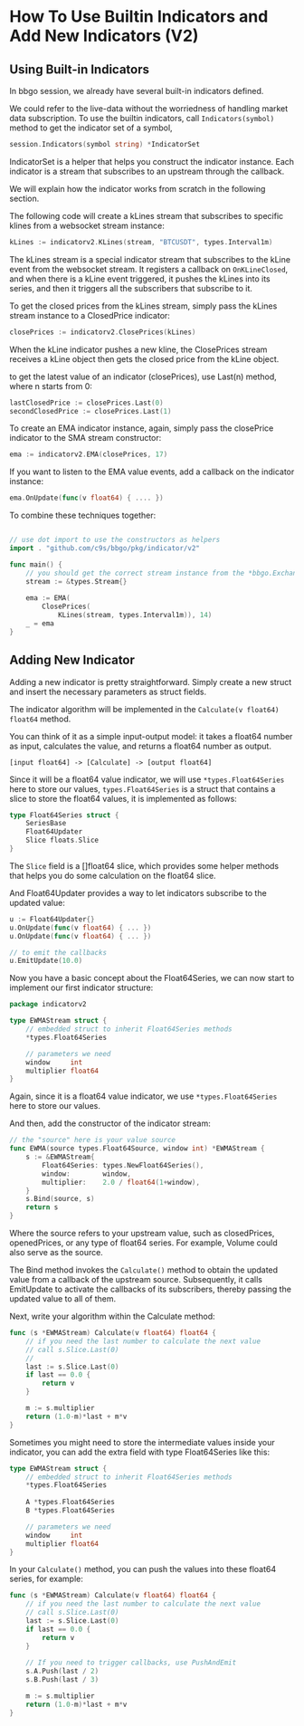 How To Use Builtin Indicators and Add New Indicators (V2)
=========================================================

## Using Built-in Indicators

In bbgo session, we already have several built-in indicators defined.

We could refer to the live-data without the worriedness of handling market data subscription.
To use the builtin indicators, call `Indicators(symbol)` method to get the indicator set of a symbol,

```go
session.Indicators(symbol string) *IndicatorSet
```

IndicatorSet is a helper that helps you construct the indicator instance.
Each indicator is a stream that subscribes to
an upstream through the callback.

We will explain how the indicator works from scratch in the following section.

The following code will create a kLines stream that subscribes to specific klines from a websocket stream instance:

```go
kLines := indicatorv2.KLines(stream, "BTCUSDT", types.Interval1m)
```

The kLines stream is a special indicator stream that subscribes to the kLine event from the websocket stream. It
registers a callback on `OnKLineClosed`, and when there is a kLine event triggered, it pushes the kLines into its
series, and then it triggers all the subscribers that subscribe to it.

To get the closed prices from the kLines stream, simply pass the kLines stream instance to a ClosedPrice indicator:

```go
closePrices := indicatorv2.ClosePrices(kLines)
```

When the kLine indicator pushes a new kline, the ClosePrices stream receives a kLine object then gets the closed price
from the kLine object.

to get the latest value of an indicator (closePrices), use Last(n) method, where n starts from 0:

```go
lastClosedPrice := closePrices.Last(0)
secondClosedPrice := closePrices.Last(1)
```

To create an EMA indicator instance, again, simply pass the closePrice indicator to the SMA stream constructor:

```go
ema := indicatorv2.EMA(closePrices, 17)
```

If you want to listen to the EMA value events, add a callback on the indicator instance:

```go
ema.OnUpdate(func(v float64) { .... })
```


To combine these techniques together:

```go

// use dot import to use the constructors as helpers
import . "github.com/c9s/bbgo/pkg/indicator/v2"

func main() {
    // you should get the correct stream instance from the *bbgo.ExchangeSession instance
    stream := &types.Stream{}
    
    ema := EMA(
        ClosePrices(
            KLines(stream, types.Interval1m)), 14)
    _ = ema
}
```


## Adding New Indicator

Adding a new indicator is pretty straightforward. Simply create a new struct and insert the necessary parameters as
struct fields.

The indicator algorithm will be implemented in the `Calculate(v float64) float64` method.

You can think of it as a simple input-output model: it takes a float64 number as input, calculates the value, and
returns a float64 number as output.

```
[input float64] -> [Calculate] -> [output float64]
```

Since it will be a float64 value indicator, we will use `*types.Float64Series` here to store our values,
`types.Float64Series` is a struct that contains a slice to store the float64 values, it is implemented as follows:

```go
type Float64Series struct {
	SeriesBase
	Float64Updater
	Slice floats.Slice
}
```

The `Slice` field is a []float64 slice,
which provides some helper methods that helps you do some calculation on the float64 slice.

And Float64Updater provides a way to let indicators subscribe to the updated value:

```go
u := Float64Updater{}
u.OnUpdate(func(v float64) { ... })
u.OnUpdate(func(v float64) { ... })

// to emit the callbacks
u.EmitUpdate(10.0)
```

Now you have a basic concept about the Float64Series, 
we can now start to implement our first indicator structure:

```go
package indicatorv2

type EWMAStream struct {
    // embedded struct to inherit Float64Series methods
	*types.Float64Series

    // parameters we need
	window     int
	multiplier float64
}
```

Again, since it is a float64 value indicator, we use `*types.Float64Series` here to store our values.

And then, add the constructor of the indicator stream:

```go
// the "source" here is your value source
func EWMA(source types.Float64Source, window int) *EWMAStream {
	s := &EWMAStream{
		Float64Series: types.NewFloat64Series(),
		window:        window,
		multiplier:    2.0 / float64(1+window),
	}
	s.Bind(source, s)
	return s
}
```

Where the source refers to your upstream value, such as closedPrices, openedPrices, or any type of float64 series. For
example, Volume could also serve as the source.

The Bind method invokes the `Calculate()` method to obtain the updated value from a callback of the upstream source.
Subsequently, it calls EmitUpdate to activate the callbacks of its subscribers,
thereby passing the updated value to all of them.

Next, write your algorithm within the Calculate method:

```go
func (s *EWMAStream) Calculate(v float64) float64 {
    // if you need the last number to calculate the next value
    // call s.Slice.Last(0)
    //
	last := s.Slice.Last(0)
	if last == 0.0 {
		return v
	}

	m := s.multiplier
	return (1.0-m)*last + m*v
}
```

Sometimes you might need to store the intermediate values inside your indicator, you can add the extra field with type Float64Series like this:

```go
type EWMAStream struct {
    // embedded struct to inherit Float64Series methods
	*types.Float64Series
	
	A *types.Float64Series
	B *types.Float64Series

    // parameters we need
	window     int
	multiplier float64
}
```

In your `Calculate()` method, you can push the values into these float64 series, for example:

```go
func (s *EWMAStream) Calculate(v float64) float64 {
    // if you need the last number to calculate the next value
    // call s.Slice.Last(0)
	last := s.Slice.Last(0)
	if last == 0.0 {
		return v
	}
	
	// If you need to trigger callbacks, use PushAndEmit
	s.A.Push(last / 2)
	s.B.Push(last / 3)

	m := s.multiplier
	return (1.0-m)*last + m*v
}
```


